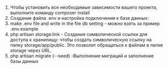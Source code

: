 1. Чтобы установить все необходимые зависимости вашего проекта, выполните команду composer install
2. Создание файла .env и настройка подключения к базе данных:
3. make .env file and write in the file db setting  - можно взять за пример .env.example
4. php artisan storage:link - Создание символической ссылки для доступа к хранилищу: чтобы создать символическую ссылку на папку storage/app/public. Это позволит обращаться к файлам в папке storage через URL.
5. php artisan migrate (--seed) -Выполнение миграций и заполнение базы данных 
